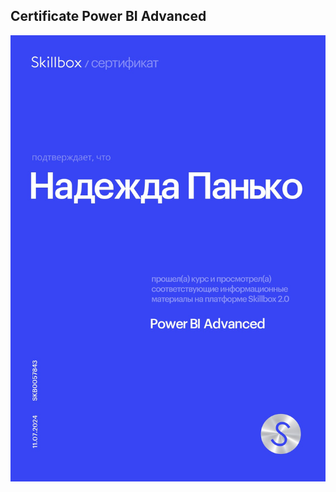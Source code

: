 ## Certificate Power BI Advanced


![Certificate](https://github.com/Nadezhda2024/Certificate-Power-BI-Advanced/blob/main/fMpThEVg6oxbAIkrWIbey5QuoNXJyYTA.png)
